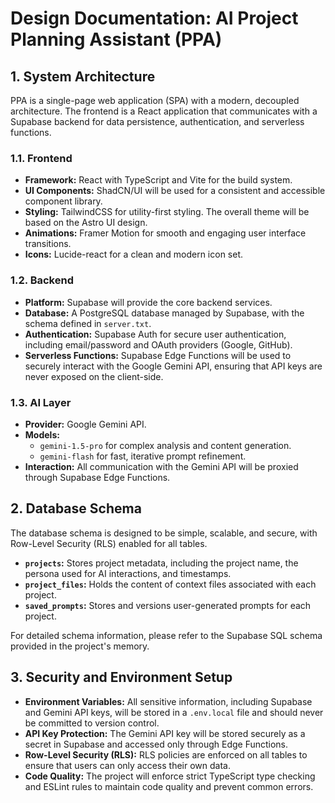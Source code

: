 # Design Documentation: AI Project Planning Assistant (PPA)

## 1. System Architecture

PPA is a single-page web application (SPA) with a modern, decoupled architecture. The frontend is a React application that communicates with a Supabase backend for data persistence, authentication, and serverless functions.

### 1.1. Frontend
-   **Framework:** React with TypeScript and Vite for the build system.
-   **UI Components:** ShadCN/UI will be used for a consistent and accessible component library.
-   **Styling:** TailwindCSS for utility-first styling. The overall theme will be based on the Astro UI design.
-   **Animations:** Framer Motion for smooth and engaging user interface transitions.
-   **Icons:** Lucide-react for a clean and modern icon set.

### 1.2. Backend
-   **Platform:** Supabase will provide the core backend services.
-   **Database:** A PostgreSQL database managed by Supabase, with the schema defined in `server.txt`.
-   **Authentication:** Supabase Auth for secure user authentication, including email/password and OAuth providers (Google, GitHub).
-   **Serverless Functions:** Supabase Edge Functions will be used to securely interact with the Google Gemini API, ensuring that API keys are never exposed on the client-side.

### 1.3. AI Layer
-   **Provider:** Google Gemini API.
-   **Models:**
    -   `gemini-1.5-pro` for complex analysis and content generation.
    -   `gemini-flash` for fast, iterative prompt refinement.
-   **Interaction:** All communication with the Gemini API will be proxied through Supabase Edge Functions.

## 2. Database Schema

The database schema is designed to be simple, scalable, and secure, with Row-Level Security (RLS) enabled for all tables.

-   **`projects`:** Stores project metadata, including the project name, the persona used for AI interactions, and timestamps.
-   **`project_files`:** Holds the content of context files associated with each project.
-   **`saved_prompts`:** Stores and versions user-generated prompts for each project.

For detailed schema information, please refer to the Supabase SQL schema provided in the project's memory.

## 3. Security and Environment Setup

-   **Environment Variables:** All sensitive information, including Supabase and Gemini API keys, will be stored in a `.env.local` file and should never be committed to version control.
-   **API Key Protection:** The Gemini API key will be stored securely as a secret in Supabase and accessed only through Edge Functions.
-   **Row-Level Security (RLS):** RLS policies are enforced on all tables to ensure that users can only access their own data.
-   **Code Quality:** The project will enforce strict TypeScript type checking and ESLint rules to maintain code quality and prevent common errors.
